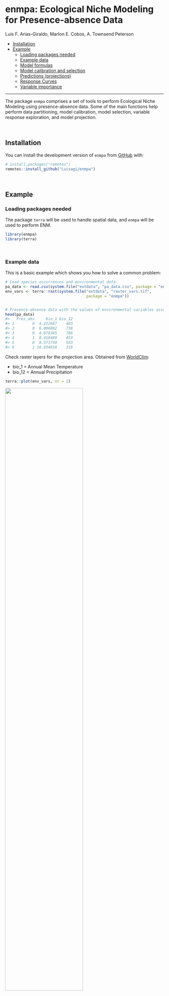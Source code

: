 enmpa: Ecological Niche Modeling for Presence-absence Data
================
Luis F. Arias-Giraldo, Marlon E. Cobos, A. Townsend Peterson

- [Installation](#installation)
- [Example](#example)
  - [Loading packages needed](#loading-packages-needed)
  - [Example data](#example-data)
  - [Model formulas](#model-formulas)
  - [Model calibration and selection](#model-calibration-and-selection)
  - [Predictions (projections)](#predictions-projections)
  - [Response Curves](#response-curves)
  - [Variable importance](#variable-importance)

<!-- README.md is generated from README.Rmd. Please edit that file -->
<!-- badges: start -->
<!-- badges: end -->
<hr>

The package `enmpa` comprises a set of tools to perform Ecological Niche
Modeling using presence-absence data. Some of the main functions help
perform data partitioning, model calibration, model selection, variable
response exploration, and model projection.

<br>

## Installation

You can install the development version of `enmpa` from
[GitHub](https://github.com/Luisagi/enmpa) with:

``` r
# install.packages("remotes")
remotes::install_github("Luisagi/enmpa")
```

<br>

## Example

### Loading packages needed

The package `terra` will be used to handle spatial data, and `enmpa`
will be used to perform ENM.

``` r
library(enmpa)
library(terra)
```

<br>

### Example data

This is a basic example which shows you how to solve a common problem:

``` r
# Load species occurrences and environmental data.
pa_data <- read.csv(system.file("extdata", "pa_data.csv", package = "enmpa"))
env_vars <- terra::rast(system.file("extdata", "raster_vars.tif", 
                                    package = "enmpa"))


# Presence-absence data with the values of environmental variables associated
head(pa_data)
#>   Pres_abs     bio_1 bio_12
#> 1        0  4.222687    403
#> 2        0  6.006802    738
#> 3        0  4.079385    786
#> 4        1  8.418489    453
#> 5        0  8.573750    553
#> 6        1 16.934618    319
```

Check raster layers for the projection area. Obtained from
[WorldClim](https://worldclim.org/):

- bio_1 = Annual Mean Temperature
- bio_12 = Annual Precipitation

``` r
terra::plot(env_vars, nr = 2)
```

<img src="man/figures/README-figures-raster_layers-1.png" width="70%" />

<br>

### Model formulas

With `enmpa` you have the possibility to explore multiple model formulas
derived from combinations of variables considering linear (l), quadratic
(q), and product (p) responses. Product refers to pair interactions of
variables.

Linear responses:

``` r
enmpa::get_formulas(dependent = "Pres_abs", 
                    independent = c("bio_1", "bio_12"), 
                    type = "l")
#> [1] "Pres_abs ~ bio_1"          "Pres_abs ~ bio_12"        
#> [3] "Pres_abs ~ bio_1 + bio_12"
```

Linear + quadratic responses:

``` r
enmpa::get_formulas(dependent = "Pres_abs", 
                    independent = c("bio_1", "bio_12"), 
                    type = "lq")
#>  [1] "Pres_abs ~ bio_1"                                    
#>  [2] "Pres_abs ~ bio_12"                                   
#>  [3] "Pres_abs ~ I(bio_1^2)"                               
#>  [4] "Pres_abs ~ I(bio_12^2)"                              
#>  [5] "Pres_abs ~ bio_1 + bio_12"                           
#>  [6] "Pres_abs ~ bio_1 + I(bio_1^2)"                       
#>  [7] "Pres_abs ~ bio_1 + I(bio_12^2)"                      
#>  [8] "Pres_abs ~ bio_12 + I(bio_1^2)"                      
#>  [9] "Pres_abs ~ bio_12 + I(bio_12^2)"                     
#> [10] "Pres_abs ~ I(bio_1^2) + I(bio_12^2)"                 
#> [11] "Pres_abs ~ bio_1 + bio_12 + I(bio_1^2)"              
#> [12] "Pres_abs ~ bio_1 + bio_12 + I(bio_12^2)"             
#> [13] "Pres_abs ~ bio_1 + I(bio_1^2) + I(bio_12^2)"         
#> [14] "Pres_abs ~ bio_12 + I(bio_1^2) + I(bio_12^2)"        
#> [15] "Pres_abs ~ bio_1 + bio_12 + I(bio_1^2) + I(bio_12^2)"
```

Linear + quadratic + products responses:

``` r
enmpa::get_formulas(dependent = "Pres_abs", 
                    independent = c("bio_1", "bio_12"), 
                    type = "lqp")
#>  [1] "Pres_abs ~ bio_1"                                                   
#>  [2] "Pres_abs ~ bio_12"                                                  
#>  [3] "Pres_abs ~ I(bio_1^2)"                                              
#>  [4] "Pres_abs ~ I(bio_12^2)"                                             
#>  [5] "Pres_abs ~ bio_1:bio_12"                                            
#>  [6] "Pres_abs ~ bio_1 + bio_12"                                          
#>  [7] "Pres_abs ~ bio_1 + I(bio_1^2)"                                      
#>  [8] "Pres_abs ~ bio_1 + I(bio_12^2)"                                     
#>  [9] "Pres_abs ~ bio_1 + bio_1:bio_12"                                    
#> [10] "Pres_abs ~ bio_12 + I(bio_1^2)"                                     
#> [11] "Pres_abs ~ bio_12 + I(bio_12^2)"                                    
#> [12] "Pres_abs ~ bio_12 + bio_1:bio_12"                                   
#> [13] "Pres_abs ~ I(bio_1^2) + I(bio_12^2)"                                
#> [14] "Pres_abs ~ I(bio_1^2) + bio_1:bio_12"                               
#> [15] "Pres_abs ~ I(bio_12^2) + bio_1:bio_12"                              
#> [16] "Pres_abs ~ bio_1 + bio_12 + I(bio_1^2)"                             
#> [17] "Pres_abs ~ bio_1 + bio_12 + I(bio_12^2)"                            
#> [18] "Pres_abs ~ bio_1 + bio_12 + bio_1:bio_12"                           
#> [19] "Pres_abs ~ bio_1 + I(bio_1^2) + I(bio_12^2)"                        
#> [20] "Pres_abs ~ bio_1 + I(bio_1^2) + bio_1:bio_12"                       
#> [21] "Pres_abs ~ bio_1 + I(bio_12^2) + bio_1:bio_12"                      
#> [22] "Pres_abs ~ bio_12 + I(bio_1^2) + I(bio_12^2)"                       
#> [23] "Pres_abs ~ bio_12 + I(bio_1^2) + bio_1:bio_12"                      
#> [24] "Pres_abs ~ bio_12 + I(bio_12^2) + bio_1:bio_12"                     
#> [25] "Pres_abs ~ I(bio_1^2) + I(bio_12^2) + bio_1:bio_12"                 
#> [26] "Pres_abs ~ bio_1 + bio_12 + I(bio_1^2) + I(bio_12^2)"               
#> [27] "Pres_abs ~ bio_1 + bio_12 + I(bio_1^2) + bio_1:bio_12"              
#> [28] "Pres_abs ~ bio_1 + bio_12 + I(bio_12^2) + bio_1:bio_12"             
#> [29] "Pres_abs ~ bio_1 + I(bio_1^2) + I(bio_12^2) + bio_1:bio_12"         
#> [30] "Pres_abs ~ bio_12 + I(bio_1^2) + I(bio_12^2) + bio_1:bio_12"        
#> [31] "Pres_abs ~ bio_1 + bio_12 + I(bio_1^2) + I(bio_12^2) + bio_1:bio_12"
```

<br>

### Model calibration and selection

The function `calibration_glm()` is a wrapper function that allows to:

- Create model formulas
- Fit and evaluate models based on such formulas
- Select best performing models

Model selection consists of three steps:

1.  a first filter to keep the models with ROC AUC \>= 0.5
    (statistically significant models).
2.  a second filter to maintain only models that meet a
    `selection_criterion` (“TSS”: TSS \>= 0.4; or “ESS”: maximum
    Accuracy - tolerance).
3.  from those, pick the ones with delta AIC \<= 2.

<br>

Results are returned as a list containing:

- selected models `*$selected`
- a summary of statistics for all models `*$summary`
- results obtained from cross-validation for all models
  `*$calibration_results`

<br>

Now lets run an example of model calibration and selection:

``` r
# Linear + quadratic + products responses
cal_res <- enmpa::calibration_glm(data = pa_data,
                                  dependent = "Pres_abs",
                                  independent = c("bio_1", "bio_12"),
                                  response_type = "lpq",
                                  selection_criterion = "TSS",
                                  cv_kfolds = 5,parallel = T, n_cores = 4)
#> 
#> Estimating formulas combinations for evaluation.
#> Evaluating a total of 31 models.
#> Running in Parallel using 4 threads.
#>   |                                                                              |                                                                      |   0%  |                                                                              |==                                                                    |   3%  |                                                                              |=====                                                                 |   7%  |                                                                              |=======                                                               |  10%  |                                                                              |=========                                                             |  13%  |                                                                              |============                                                          |  17%  |                                                                              |==============                                                        |  20%  |                                                                              |================                                                      |  23%  |                                                                              |===================                                                   |  27%  |                                                                              |=====================                                                 |  30%  |                                                                              |=======================                                               |  33%  |                                                                              |==========================                                            |  37%  |                                                                              |============================                                          |  40%  |                                                                              |==============================                                        |  43%  |                                                                              |=================================                                     |  47%  |                                                                              |===================================                                   |  50%  |                                                                              |=====================================                                 |  53%  |                                                                              |========================================                              |  57%  |                                                                              |==========================================                            |  60%  |                                                                              |============================================                          |  63%  |                                                                              |===============================================                       |  67%  |                                                                              |=================================================                     |  70%  |                                                                              |===================================================                   |  73%  |                                                                              |======================================================                |  77%  |                                                                              |========================================================              |  80%  |                                                                              |==========================================================            |  83%  |                                                                              |=============================================================         |  87%  |                                                                              |===============================================================       |  90%  |                                                                              |=================================================================     |  93%  |                                                                              |====================================================================  |  97%  |                                                                              |======================================================================| 100%
#> 
#> Running time: 10.5122113227844
#> 
#> Preparing results...
```

Process results:

``` r
# Two models were selected out of 31 models evaluated
cal_res$selected
#>                                                              Formulas
#> 1 Pres_abs ~ bio_1 + bio_12 + I(bio_1^2) + I(bio_12^2) + bio_1:bio_12
#> 2          Pres_abs ~ bio_1 + I(bio_1^2) + I(bio_12^2) + bio_1:bio_12
#>   Threshold_criteria Threshold_mean Threshold_sd ROC_AUC_mean ROC_AUC_sd
#> 1             maxTSS         0.0991       0.0154       0.9002     0.0192
#> 2             maxTSS         0.0951       0.0166       0.9003     0.0190
#>   False_positive_rate_mean False_positive_rate_sd Accuracy_mean Accuracy_sd
#> 1                   0.1720                 0.0216        0.8305      0.0198
#> 2                   0.1755                 0.0259        0.8274      0.0232
#>   Sensitivity_mean Sensitivity_sd Specificity_mean Specificity_sd TSS_mean
#> 1            0.856         0.0404           0.8280         0.0216   0.6840
#> 2            0.858         0.0363           0.8245         0.0259   0.6825
#>   TSS_sd Parameters     AIC Delta_AIC AIC_weight
#> 1 0.0450          5 2185.68    0.0000  0.6248182
#> 2 0.0404          4 2186.70    1.0201  0.3751818
```

<br>

### Predictions (projections)

After one or more models are selected, predictions can be made. In this
case we are projecting the model to the whole area of interest.

``` r
# Prediction for the two selected models
preds <- enmpa::predict_selected(x = cal_res, newdata = env_vars)

# Visualization
terra::plot(preds$predictions, nr = 2)
```

<img src="man/figures/README-figures-prediction_selected-1.png" width="70%" />

<br>

### Response Curves

An important step in understanding the ecological niches that can be
characterized with these models is to explore variable responses. The
following lines of code help to do so:

``` r
# Response Curves for Bio_1 and Bio_2, first selected model 
par(mar = c(4, 4, .1, .1))

# BIO_1: 
enmpa::response_curve(model = preds$fitted_models$Model_ID_1,
                      variable = "bio_1",
                      new_data = env_vars)

# BIO_12:
enmpa::response_curve(model = preds$fitted_models$Model_ID_1,
                      variable = "bio_12",
                      new_data = env_vars)
```

<img src="man/figures/README-figures-rcurve_model_ID_1-1.png" width="50%" /><img src="man/figures/README-figures-rcurve_model_ID_1-2.png" width="50%" />

<br>

### Variable importance

The variable importance or contribution to models can be calculated as a
function of the relative deviance explained by each predictor.

Model summary:

``` r
summary(preds$fitted_models$Model_ID_1)
#> 
#> Call:
#> glm(formula = as.formula(y), family = binomial(link = "logit"), 
#>     data = x$data, weights = x$weights)
#> 
#> Coefficients:
#>                Estimate Std. Error z value Pr(>|z|)    
#> (Intercept)  -8.032e+00  9.756e-01  -8.232  < 2e-16 ***
#> bio_1         9.336e-01  1.276e-01   7.318 2.52e-13 ***
#> bio_12       -3.322e-03  1.905e-03  -1.744   0.0811 .  
#> I(bio_1^2)   -3.076e-02  4.576e-03  -6.721 1.81e-11 ***
#> I(bio_12^2)  -6.626e-06  1.219e-06  -5.434 5.50e-08 ***
#> bio_1:bio_12  5.988e-04  1.178e-04   5.086 3.66e-07 ***
#> ---
#> Signif. codes:  0 '***' 0.001 '**' 0.01 '*' 0.05 '.' 0.1 ' ' 1
#> 
#> (Dispersion parameter for binomial family taken to be 1)
#> 
#>     Null deviance: 3374.9  on 5626  degrees of freedom
#> Residual deviance: 2173.7  on 5621  degrees of freedom
#> AIC: 2185.7
#> 
#> Number of Fisher Scoring iterations: 9
```

Analysis of Deviance for the first selected model:

``` r
anova(preds$fitted_models$Model_ID_1, test = "Chi")
#> Analysis of Deviance Table
#> 
#> Model: binomial, link: logit
#> 
#> Response: Pres_abs
#> 
#> Terms added sequentially (first to last)
#> 
#> 
#>              Df Deviance Resid. Df Resid. Dev  Pr(>Chi)    
#> NULL                          5626     3374.9              
#> bio_1         1   869.35      5625     2505.6 < 2.2e-16 ***
#> bio_12        1   177.56      5624     2328.0 < 2.2e-16 ***
#> I(bio_1^2)    1    78.29      5623     2249.7 < 2.2e-16 ***
#> I(bio_12^2)   1    47.40      5622     2202.3 5.774e-12 ***
#> bio_1:bio_12  1    28.63      5621     2173.7 8.775e-08 ***
#> ---
#> Signif. codes:  0 '***' 0.001 '**' 0.01 '*' 0.05 '.' 0.1 ' ' 1
```

Using a function from `enmpa` you can explore variable importance in
terms of contribution.

``` r
# Relative contribution of the deviance explained
varimport <- enmpa::var_importance(preds$fitted_models$Model_ID_1)
varimport
#>      predictor contribution cum_contribution
#> 1        bio_1   0.31901523        0.3190152
#> 3   I(bio_1^2)   0.28433044        0.6033457
#> 4  I(bio_12^2)   0.22805823        0.8314039
#> 5 bio_1:bio_12   0.15250677        0.9839107
#> 2       bio_12   0.01608933        1.0000000
```

Plotting these values can help with interpretations:

``` r
barplot(varimport$contribution, names = varimport$predictor)
```

<img src="man/figures/README-figures-var_importance-1.png" width="70%" />
